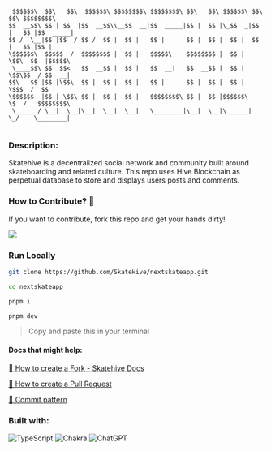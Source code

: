 


```

 $$$$$$\  $$\   $$\  $$$$$$\ $$$$$$$$\ $$$$$$$$\ $$\   $$\ $$$$$$\ $$\    $$\ $$$$$$$$\ 
$$  __$$\ $$ | $$  |$$  __$$\\__$$  __|$$  _____|$$ |  $$ |\_$$  _|$$ |   $$ |$$  _____|
$$ /  \__|$$ |$$  / $$ /  $$ |  $$ |   $$ |      $$ |  $$ |  $$ |  $$ |   $$ |$$ |      
\$$$$$$\  $$$$$  /  $$$$$$$$ |  $$ |   $$$$$\    $$$$$$$$ |  $$ |  \$$\  $$  |$$$$$\    
 \____$$\ $$  $$<   $$  __$$ |  $$ |   $$  __|   $$  __$$ |  $$ |   \$$\$$  / $$  __|   
$$\   $$ |$$ |\$$\  $$ |  $$ |  $$ |   $$ |      $$ |  $$ |  $$ |    \$$$  /  $$ |      
\$$$$$$  |$$ | \$$\ $$ |  $$ |  $$ |   $$$$$$$$\ $$ |  $$ |$$$$$$\    \$  /   $$$$$$$$\ 
 \______/ \__|  \__|\__|  \__|  \__|   \________|\__|  \__|\______|    \_/    \________|
        
```

### Description:


Skatehive is a decentralized social network and community built around skateboarding and related culture. This repo uses Hive Blockchain as perpetual database to store and displays users posts and comments. 



### How to Contribute? 🦾

If you want to contribute, fork this repo and get your hands dirty! 

![](https://www.skatehive.app/pepe-login.png)

### Run Locally 

```bash
git clone https://github.com/SkateHive/nextskateapp.git

cd nextskateapp 

pnpm i 

pnpm dev 

```

> Copy and paste this in your terminal

#### Docs that might help:

[📝 How to create a Fork - Skatehive Docs](https://docs.skatehive.app/docs/Level%20-%201/fork-skatehive)

[📝 How to create a Pull Request](https://www.atlassian.com/br/git/tutorials/making-a-pull-request)

[💾 Commit pattern](https://gist.github.com/joshbuchea/6f47e86d2510bce28f8e7f42ae84c716)


### Built with: 
![TypeScript](https://img.shields.io/badge/typescript-%23007ACC.svg?style=for-the-badge&logo=typescript&logoColor=white) ![Chakra](https://img.shields.io/badge/chakra-%234ED1C5.svg?style=for-the-badge&logo=chakraui&logoColor=white) ![ChatGPT](https://img.shields.io/badge/chatGPT-74aa9c?style=for-the-badge&logo=openai&logoColor=white)
